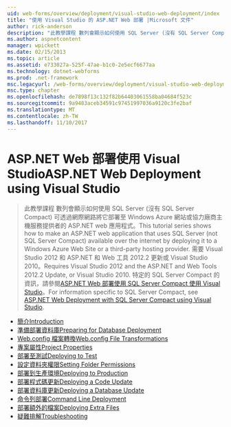 ```yaml
---
uid: web-forms/overview/deployment/visual-studio-web-deployment/index
title: "使用 Visual Studio 的 ASP.NET Web 部署 |Microsoft 文件"
author: rick-anderson
description: "此教學課程 數列會顯示如何使用 SQL Server (沒有 SQL Server Compact) 可透過網際網路將它部署為 t 的 ASP.NET web 應用程式..."
ms.author: aspnetcontent
manager: wpickett
ms.date: 02/15/2013
ms.topic: article
ms.assetid: e733027a-525f-47ae-b1c0-2e5ecf6677aa
ms.technology: dotnet-webforms
ms.prod: .net-framework
msc.legacyurl: /web-forms/overview/deployment/visual-studio-web-deployment
msc.type: chapter
ms.openlocfilehash: de7898f13c132f82b64403061558ba04684f523c
ms.sourcegitcommit: 9a9483aceb34591c97451997036a9120c3fe2baf
ms.translationtype: MT
ms.contentlocale: zh-TW
ms.lasthandoff: 11/10/2017
---
```

<a name="aspnet-web-deployment-using-visual-studio"></a><span data-ttu-id="e6c29-103">ASP.NET Web 部署使用 Visual Studio</span><span class="sxs-lookup"><span data-stu-id="e6c29-103">ASP.NET Web Deployment using Visual Studio</span></span>
====================
> <span data-ttu-id="e6c29-104">此教學課程 數列會顯示如何使用 SQL Server (沒有 SQL Server Compact) 可透過網際網路將它部署至 Windows Azure 網站或協力廠商主機服務提供者的 ASP.NET web 應用程式。</span><span class="sxs-lookup"><span data-stu-id="e6c29-104">This tutorial series shows how to make an ASP.NET web application that uses SQL Server (not SQL Server Compact) available over the internet by deploying it to a Windows Azure Web Site or a third-party hosting provider.</span></span> <span data-ttu-id="e6c29-105">需要 Visual Studio 2012 和 ASP.NET 和 Web 工具 2012.2 更新或 Visual Studio 2010。</span><span class="sxs-lookup"><span data-stu-id="e6c29-105">Requires Visual Studio 2012 and the ASP.NET and Web Tools 2012.2 Update, or Visual Studio 2010.</span></span> <span data-ttu-id="e6c29-106">特定的 SQL Server Compact 的資訊，請參閱[ASP.NET Web 部署使用 SQL Server Compact 使用 Visual Studio](../../older-versions-getting-started/deployment-to-a-hosting-provider/deployment-to-a-hosting-provider-introduction-1-of-12.md)。</span><span class="sxs-lookup"><span data-stu-id="e6c29-106">For information specific to SQL Server Compact, see [ASP.NET Web Deployment with SQL Server Compact using Visual Studio](../../older-versions-getting-started/deployment-to-a-hosting-provider/deployment-to-a-hosting-provider-introduction-1-of-12.md).</span></span>


- [<span data-ttu-id="e6c29-107">簡介</span><span class="sxs-lookup"><span data-stu-id="e6c29-107">Introduction</span></span>](introduction.md)
- [<span data-ttu-id="e6c29-108">準備部署資料庫</span><span class="sxs-lookup"><span data-stu-id="e6c29-108">Preparing for Database Deployment</span></span>](preparing-databases.md)
- [<span data-ttu-id="e6c29-109">Web.config 檔案轉換</span><span class="sxs-lookup"><span data-stu-id="e6c29-109">Web.config File Transformations</span></span>](web-config-transformations.md)
- [<span data-ttu-id="e6c29-110">專案屬性</span><span class="sxs-lookup"><span data-stu-id="e6c29-110">Project Properties</span></span>](project-properties.md)
- [<span data-ttu-id="e6c29-111">部署至測試</span><span class="sxs-lookup"><span data-stu-id="e6c29-111">Deploying to Test</span></span>](deploying-to-iis.md)
- [<span data-ttu-id="e6c29-112">設定資料夾權限</span><span class="sxs-lookup"><span data-stu-id="e6c29-112">Setting Folder Permissions</span></span>](setting-folder-permissions.md)
- [<span data-ttu-id="e6c29-113">部署到生產環境</span><span class="sxs-lookup"><span data-stu-id="e6c29-113">Deploying to Production</span></span>](deploying-to-production.md)
- [<span data-ttu-id="e6c29-114">部署程式碼更新</span><span class="sxs-lookup"><span data-stu-id="e6c29-114">Deploying a Code Update</span></span>](deploying-a-code-update.md)
- [<span data-ttu-id="e6c29-115">部署資料庫更新</span><span class="sxs-lookup"><span data-stu-id="e6c29-115">Deploying a Database Update</span></span>](deploying-a-database-update.md)
- [<span data-ttu-id="e6c29-116">命令列部署</span><span class="sxs-lookup"><span data-stu-id="e6c29-116">Command Line Deployment</span></span>](command-line-deployment.md)
- [<span data-ttu-id="e6c29-117">部署額外的檔案</span><span class="sxs-lookup"><span data-stu-id="e6c29-117">Deploying Extra Files</span></span>](deploying-extra-files.md)
- [<span data-ttu-id="e6c29-118">疑難排解</span><span class="sxs-lookup"><span data-stu-id="e6c29-118">Troubleshooting</span></span>](troubleshooting.md)
